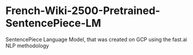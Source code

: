 # French-Wiki-2500-Pretrained-SentencePiece-LM
SentencePiece Language Model, that was created on GCP using the fast.ai NLP methodology 

